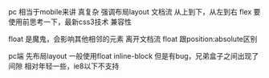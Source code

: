 pc 相当于mobile来讲 真复杂 强调布局layout
文档流 从上到下，从左到右
flex 要使用前思考一下，最新css3技术
兼容性

float 是魔鬼，会影响其他相邻的元素
离开文档流 float 跟position:absolute区别

pc端 先布局layout 一般使用float
inline-block 但是有bug，兄弟盒子之间出现了间隙
相对年轻一些，ie8以下不支持